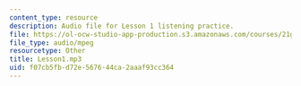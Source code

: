 ```yaml
---
content_type: resource
description: Audio file for Lesson 1 listening practice.
file: https://ol-ocw-studio-app-production.s3.amazonaws.com/courses/21g-110-chinese-iv-streamlined-spring-2004/f07cb5fbd72e567644ca2aaaf93cc364_Lesson1.mp3
file_type: audio/mpeg
resourcetype: Other
title: Lesson1.mp3
uid: f07cb5fb-d72e-5676-44ca-2aaaf93cc364
---
```

